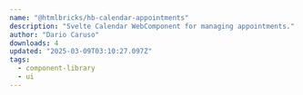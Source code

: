 ```yaml
---
name: "@htmlbricks/hb-calendar-appointments"
description: "Svelte Calendar WebComponent for managing appointments."
author: "Dario Caruso"
downloads: 4
updated: "2025-03-09T03:10:27.097Z"
tags: 
  - component-library
  - ui
---
```

